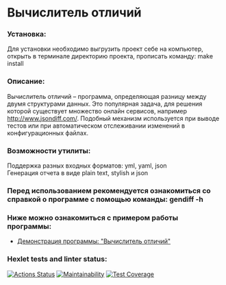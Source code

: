 # Вычислитель отличий

### Установка:
Для установки необходимо выгрузить проект себе на компьютер, открыть в терминале директорию проекта, прописать команду: make install

### Описание: 
Вычислитель отличий – программа, определяющая разницу между двумя структурами данных. Это популярная задача, для решения которой существует множество онлайн сервисов, например http://www.jsondiff.com/. Подобный механизм используется при выводе тестов или при автоматическом отслеживании изменений в конфигурационных файлах.

### Возможности утилиты:
Поддержка разных входных форматов: yml, yaml, json  
Генерация отчета в виде plain text, stylish и json

### Перед использованием рекомендуется ознакомиться со справкой о программе с помощью команды: gendiff -h

### Ниже можно ознакомиться с примером работы программы:
- [Демонстрация программы: "Вычислитель отличий"](https://asciinema.org/a/O8AoBhq04Hdezwlqg28jAhbrT)


### Hexlet tests and linter status:
[![Actions Status](https://github.com/antonblkv/frontend-project-46/actions/workflows/hexlet-check.yml/badge.svg)](https://github.com/antonblkv/frontend-project-46/actions)
[![Maintainability](https://api.codeclimate.com/v1/badges/78b20825c036bee74fc6/maintainability)](https://codeclimate.com/github/antonblkv/frontend-project-46/maintainability)
[![Test Coverage](https://api.codeclimate.com/v1/badges/78b20825c036bee74fc6/test_coverage)](https://codeclimate.com/github/antonblkv/frontend-project-46/test_coverage)